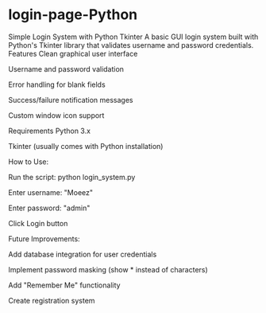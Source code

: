 # login-page-Python
Simple Login System with Python Tkinter A basic GUI login system built with Python's Tkinter library that validates username and password credentials.
Features
Clean graphical user interface

Username and password validation

Error handling for blank fields

Success/failure notification messages

Custom window icon support

Requirements
Python 3.x

Tkinter (usually comes with Python installation)

How to Use:

Run the script: python login_system.py

Enter username: "Moeez"

Enter password: "admin"

Click Login button

Future Improvements:

Add database integration for user credentials

Implement password masking (show * instead of characters)

Add "Remember Me" functionality

Create registration system
